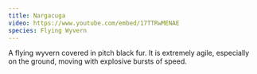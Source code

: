 ```yaml
---
title: Nargacuga
video: https://www.youtube.com/embed/17TTRwMENAE
species: Flying Wyvern
---
```


A flying wyvern covered in pitch black fur.
It is extremely agile, especially on the ground, moving with explosive bursts of speed.
